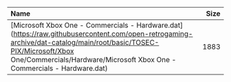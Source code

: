 |Name|Size|
|:---|---:|
|[Microsoft Xbox One - Commercials - Hardware.dat](https://raw.githubusercontent.com/open-retrogaming-archive/dat-catalog/main/root/basic/TOSEC-PIX/Microsoft/Xbox One/Commercials/Hardware/Microsoft Xbox One - Commercials - Hardware.dat)|1883|
